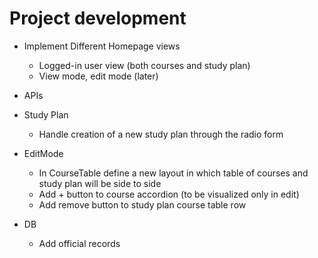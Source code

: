 # Project development




- Implement Different Homepage views
  - Logged-in user view (both courses and study plan)
  - View mode, edit mode (later)


- APIs
  


- Study Plan
  - Handle creation of a new study plan through the radio form

- EditMode
  - In CourseTable define a new layout in which table of courses and study plan will be side to side
  - Add + button to course accordion (to be visualized only in edit)
  - Add remove button to study plan course table row


- DB
  - Add official records